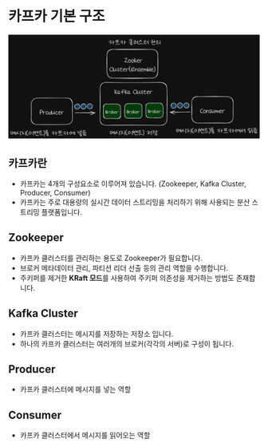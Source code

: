 # 카프카 기본 구조

![alt text](./images/9_1_1.png)

## 카프카란

- 카프카는 4개의 구성요소로 이루어져 있습니다. (Zookeeper, Kafka Cluster, Producer, Consumer)
- 카프카는 주로 대용량의 실시간 데이터 스트리밍을 처리하기 위해 사용되는 분산 스트리밍 플랫폼입니다.

## Zookeeper

- 카프카 클러스터를 관리하는 용도로 Zookeeper가 필요합니다.
- 브로커 메타데이터 관리, 파티션 리더 선출 등의 관리 역할을 수행합니다.
- 주키퍼를 제거한 **KRaft 모드**를 사용하여 주키퍼 의존성을 제거하는 방법도 존재합니다.

## Kafka Cluster

- 카프카 클러스터는 메시지를 저장하는 저장소 입니다.
- 하나의 카프카 클러스터는 여러개의 브로커(각각의 서버)로 구성이 됩니다.

## Producer

- 카프카 클러스터에 메시지를 넣는 역할

## Consumer

- 카프카 클러스터에서 메시지를 읽어오는 역할

<script src="https://utteranc.es/client.js"
        repo="Pseudo-Lab/data-engineering-for-everybody"
        issue-term="pathname"
        label="comments"
        theme="preferred-color-scheme"
        crossorigin="anonymous"
        async>
</script>